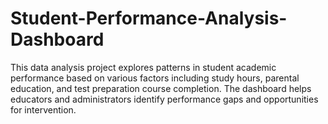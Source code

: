 # Student-Performance-Analysis-Dashboard
This data analysis project explores patterns in student academic performance based on various factors including study hours, parental education, and test preparation course completion. The dashboard helps educators and administrators identify performance gaps and opportunities for intervention.
